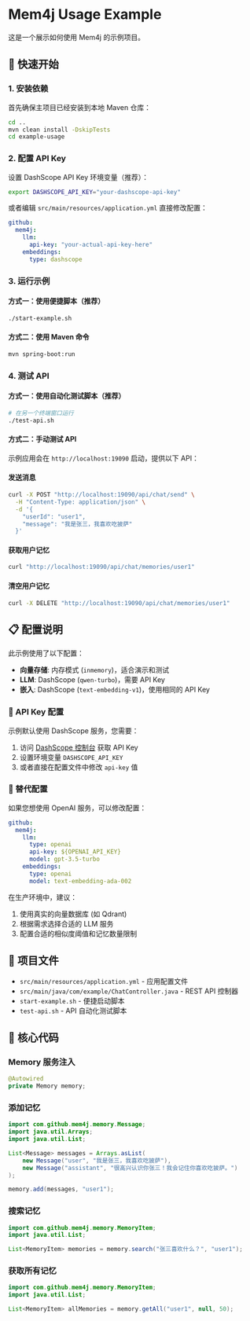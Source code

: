 # Mem4j Usage Example

这是一个展示如何使用 Mem4j 的示例项目。

## 🚀 快速开始

### 1. 安装依赖

首先确保主项目已经安装到本地 Maven 仓库：

```bash
cd ..
mvn clean install -DskipTests
cd example-usage
```

### 2. 配置 API Key

设置 DashScope API Key 环境变量（推荐）：

```bash
export DASHSCOPE_API_KEY="your-dashscope-api-key"
```

或者编辑 `src/main/resources/application.yml` 直接修改配置：

```yaml
github:
  mem4j:
    llm:
      api-key: "your-actual-api-key-here"
    embeddings:
      type: dashscope
```

### 3. 运行示例

#### 方式一：使用便捷脚本（推荐）

```bash
./start-example.sh
```

#### 方式二：使用 Maven 命令

```bash
mvn spring-boot:run
```

### 4. 测试 API

#### 方式一：使用自动化测试脚本（推荐）

```bash
# 在另一个终端窗口运行
./test-api.sh
```

#### 方式二：手动测试 API

示例应用会在 `http://localhost:19090` 启动，提供以下 API：

#### 发送消息

```bash
curl -X POST "http://localhost:19090/api/chat/send" \
  -H "Content-Type: application/json" \
  -d '{
    "userId": "user1",
    "message": "我是张三，我喜欢吃披萨"
  }'
```

#### 获取用户记忆

```bash
curl "http://localhost:19090/api/chat/memories/user1"
```

#### 清空用户记忆

```bash
curl -X DELETE "http://localhost:19090/api/chat/memories/user1"
```

## 📋 配置说明

此示例使用了以下配置：

- **向量存储**: 内存模式 (`inmemory`)，适合演示和测试
- **LLM**: DashScope (`qwen-turbo`)，需要 API Key
- **嵌入**: DashScope (`text-embedding-v1`)，使用相同的 API Key

### 🔑 API Key 配置

示例默认使用 DashScope 服务，您需要：

1. 访问 [DashScope 控制台](https://dashscope.console.aliyun.com/) 获取 API Key
2. 设置环境变量 `DASHSCOPE_API_KEY`
3. 或者直接在配置文件中修改 `api-key` 值

### 🚀 替代配置

如果您想使用 OpenAI 服务，可以修改配置：

```yaml
github:
  mem4j:
    llm:
      type: openai
      api-key: ${OPENAI_API_KEY}
      model: gpt-3.5-turbo
    embeddings:
      type: openai
      model: text-embedding-ada-002
```

在生产环境中，建议：

1. 使用真实的向量数据库 (如 Qdrant)
2. 根据需求选择合适的 LLM 服务
3. 配置合适的相似度阈值和记忆数量限制

## 🔧 项目文件

- `src/main/resources/application.yml` - 应用配置文件
- `src/main/java/com/example/ChatController.java` - REST API 控制器
- `start-example.sh` - 便捷启动脚本
- `test-api.sh` - API 自动化测试脚本

## 📝 核心代码

### Memory 服务注入

```java
@Autowired
private Memory memory;
```

### 添加记忆

```java
import com.github.mem4j.memory.Message;
import java.util.Arrays;
import java.util.List;

List<Message> messages = Arrays.asList(
    new Message("user", "我是张三，我喜欢吃披萨"),
    new Message("assistant", "很高兴认识你张三！我会记住你喜欢吃披萨。")
);

memory.add(messages, "user1");
```

### 搜索记忆

```java
import com.github.mem4j.memory.MemoryItem;
import java.util.List;

List<MemoryItem> memories = memory.search("张三喜欢什么？", "user1");
```

### 获取所有记忆

```java
import com.github.mem4j.memory.MemoryItem;
import java.util.List;

List<MemoryItem> allMemories = memory.getAll("user1", null, 50);
```
